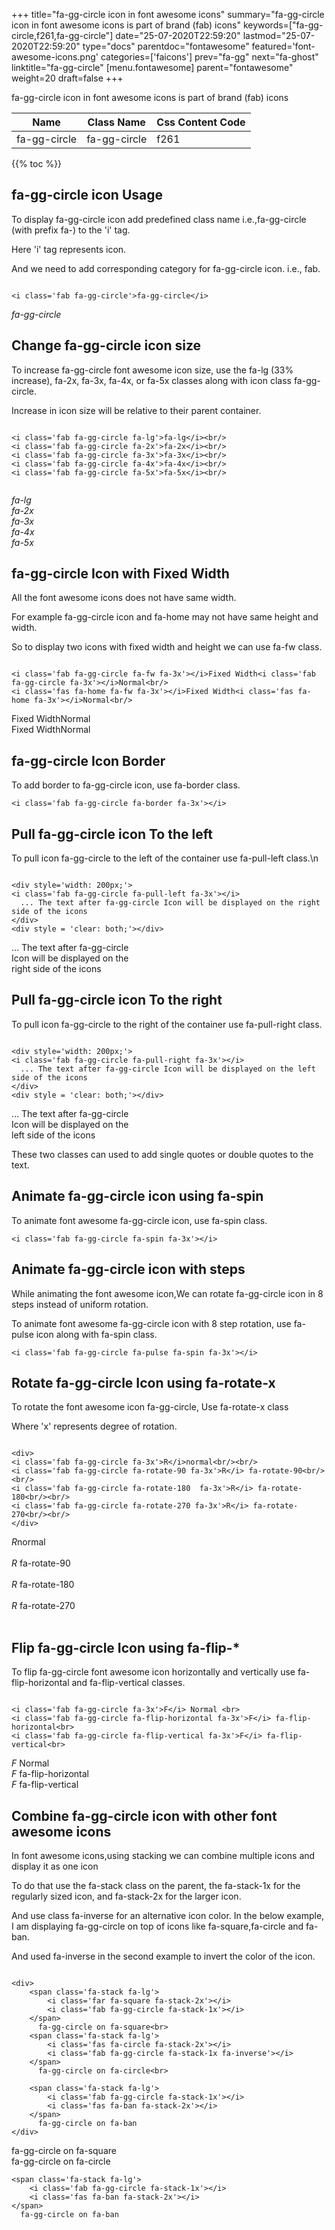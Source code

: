 +++
title="fa-gg-circle icon in font awesome icons"
summary="fa-gg-circle icon in font awesome icons is part of brand (fab) icons"
keywords=["fa-gg-circle,f261,fa-gg-circle"]
date="25-07-2020T22:59:20"
lastmod="25-07-2020T22:59:20"
type="docs"
parentdoc="fontawesome"
featured='font-awesome-icons.png'
categories=['faicons']
prev="fa-gg"
next="fa-ghost"
linktitle="fa-gg-circle"
[menu.fontawesome]
parent="fontawesome"
weight=20
draft=false
+++


fa-gg-circle icon in font awesome icons is part of brand (fab) icons

<div class='table-responsive'><table class='table'><thead><tr><th>Name</th><th>Class Name</th><th>Css Content Code</th></tr></thead><tbody><tr><td>fa-gg-circle</td><td>fa-gg-circle</td><td>f261</td></tr></tbody></table></div>


{{% toc %}}


## fa-gg-circle icon Usage

To display fa-gg-circle icon add predefined class name i.e.,fa-gg-circle (with prefix fa-) to the 'i' tag.

Here 'i' tag represents icon.

And we need to add corresponding category for fa-gg-circle icon. i.e., fab.


```

<i class='fab fa-gg-circle'>fa-gg-circle</i>
```

<i class='fab fa-gg-circle'>fa-gg-circle</i>




## Change fa-gg-circle icon size
To increase fa-gg-circle font awesome icon size, use the fa-lg (33% increase), fa-2x, fa-3x, fa-4x, or fa-5x classes along with icon class fa-gg-circle.

Increase in icon size will be relative to their parent container. 

```

<i class='fab fa-gg-circle fa-lg'>fa-lg</i><br/>
<i class='fab fa-gg-circle fa-2x'>fa-2x</i><br/>
<i class='fab fa-gg-circle fa-3x'>fa-3x</i><br/>
<i class='fab fa-gg-circle fa-4x'>fa-4x</i><br/>
<i class='fab fa-gg-circle fa-5x'>fa-5x</i><br/>
            
```

<i class='fab fa-gg-circle fa-lg'>fa-lg</i><br/>
<i class='fab fa-gg-circle fa-2x'>fa-2x</i><br/>
<i class='fab fa-gg-circle fa-3x'>fa-3x</i><br/>
<i class='fab fa-gg-circle fa-4x'>fa-4x</i><br/>
<i class='fab fa-gg-circle fa-5x'>fa-5x</i><br/>
            



## fa-gg-circle Icon with Fixed Width 

All the font awesome icons does not have same width.

For example fa-gg-circle icon and fa-home may not have same height and width.

So to display two icons with fixed width and height we can use fa-fw class.


```

<i class='fab fa-gg-circle fa-fw fa-3x'></i>Fixed Width<i class='fab fa-gg-circle fa-3x'></i>Normal<br/>
<i class='fas fa-home fa-fw fa-3x'></i>Fixed Width<i class='fas fa-home fa-3x'></i>Normal<br/>
```

<i class='fab fa-gg-circle fa-fw fa-3x'></i>Fixed Width<i class='fab fa-gg-circle fa-3x'></i>Normal<br/>
<i class='fas fa-home fa-fw fa-3x'></i>Fixed Width<i class='fas fa-home fa-3x'></i>Normal<br/>



## fa-gg-circle Icon Border 

To add border to fa-gg-circle icon, use fa-border class.


```
<i class='fab fa-gg-circle fa-border fa-3x'></i>

```
<i class='fab fa-gg-circle fa-border fa-3x'></i>





## Pull fa-gg-circle icon To the left

To pull icon fa-gg-circle to the left of the container use fa-pull-left class.\n

```

<div style='width: 200px;'>
<i class='fab fa-gg-circle fa-pull-left fa-3x'></i>
  ... The text after fa-gg-circle Icon will be displayed on the right side of the icons
</div>
<div style = 'clear: both;'></div>
```

<div style='width: 200px;'>
<i class='fab fa-gg-circle fa-pull-left fa-3x'></i>
  ... The text after fa-gg-circle Icon will be displayed on the right side of the icons
</div>
<div style = 'clear: both;'></div>




## Pull fa-gg-circle icon To the right
To pull icon fa-gg-circle to the right of the container use fa-pull-right class.

```

<div style='width: 200px;'>
<i class='fab fa-gg-circle fa-pull-right fa-3x'></i>
  ... The text after fa-gg-circle Icon will be displayed on the left side of the icons
</div>
<div style = 'clear: both;'></div>
```

<div style='width: 200px;'>
<i class='fab fa-gg-circle fa-pull-right fa-3x'></i>
  ... The text after fa-gg-circle Icon will be displayed on the left side of the icons
</div>
<div style = 'clear: both;'></div>

These two classes can used to add single quotes or double quotes to the text.


## Animate fa-gg-circle icon using fa-spin
To animate font awesome fa-gg-circle icon, use fa-spin class.

```
<i class='fab fa-gg-circle fa-spin fa-3x'></i>
```
<i class='fab fa-gg-circle fa-spin fa-3x'></i>




## Animate fa-gg-circle icon with steps
While animating the font awesome icon,We can rotate fa-gg-circle icon in 8 steps instead of uniform rotation.

To animate font awesome fa-gg-circle icon with 8 step rotation, use fa-pulse icon along with fa-spin class.


```
<i class='fab fa-gg-circle fa-pulse fa-spin fa-3x'></i>

```
<i class='fab fa-gg-circle fa-pulse fa-spin fa-3x'></i>





## Rotate fa-gg-circle Icon using fa-rotate-x
To rotate the font awesome icon fa-gg-circle, Use fa-rotate-x class

Where 'x' represents degree of rotation.


```

<div>
<i class='fab fa-gg-circle fa-3x'>R</i>normal<br/><br/>
<i class='fab fa-gg-circle fa-rotate-90 fa-3x'>R</i> fa-rotate-90<br/><br/> 
<i class='fab fa-gg-circle fa-rotate-180  fa-3x'>R</i> fa-rotate-180<br/><br/> 
<i class='fab fa-gg-circle fa-rotate-270 fa-3x'>R</i> fa-rotate-270<br/><br/>
</div>
```

<div>
<i class='fab fa-gg-circle fa-3x'>R</i>normal<br/><br/>
<i class='fab fa-gg-circle fa-rotate-90 fa-3x'>R</i> fa-rotate-90<br/><br/> 
<i class='fab fa-gg-circle fa-rotate-180  fa-3x'>R</i> fa-rotate-180<br/><br/> 
<i class='fab fa-gg-circle fa-rotate-270 fa-3x'>R</i> fa-rotate-270<br/><br/>
</div>




## Flip fa-gg-circle Icon using fa-flip-*
To flip fa-gg-circle font awesome icon horizontally and vertically use fa-flip-horizontal and fa-flip-vertical classes. 

```

<i class='fab fa-gg-circle fa-3x'>F</i> Normal <br>
<i class='fab fa-gg-circle fa-flip-horizontal fa-3x'>F</i> fa-flip-horizontal<br>
<i class='fab fa-gg-circle fa-flip-vertical fa-3x'>F</i> fa-flip-vertical<br>
```

<i class='fab fa-gg-circle fa-3x'>F</i> Normal <br>
<i class='fab fa-gg-circle fa-flip-horizontal fa-3x'>F</i> fa-flip-horizontal<br>
<i class='fab fa-gg-circle fa-flip-vertical fa-3x'>F</i> fa-flip-vertical<br>




## Combine fa-gg-circle icon with other font awesome icons
In font awesome icons,using stacking we can combine multiple icons and display it as one icon 

To do that use the fa-stack class on the parent, the fa-stack-1x for the regularly sized icon, and fa-stack-2x for the larger icon.

And use class fa-inverse for an alternative icon color. 
In the below example, I am displaying fa-gg-circle on top of icons like fa-square,fa-circle and fa-ban.

And used fa-inverse in the second example to invert the color of the icon.

```

<div>
    <span class='fa-stack fa-lg'>
        <i class='far fa-square fa-stack-2x'></i>
        <i class='fab fa-gg-circle fa-stack-1x'></i>
    </span>
      fa-gg-circle on fa-square<br>
    <span class='fa-stack fa-lg'>
        <i class='fas fa-circle fa-stack-2x'></i>
        <i class='fab fa-gg-circle fa-stack-1x fa-inverse'></i>
    </span>
      fa-gg-circle on fa-circle<br>

    <span class='fa-stack fa-lg'>
        <i class='fab fa-gg-circle fa-stack-1x'></i>
        <i class='fas fa-ban fa-stack-2x'></i>
    </span>
      fa-gg-circle on fa-ban
</div>
```

<div>
    <span class='fa-stack fa-lg'>
        <i class='far fa-square fa-stack-2x'></i>
        <i class='fab fa-gg-circle fa-stack-1x'></i>
    </span>
      fa-gg-circle on fa-square<br>
    <span class='fa-stack fa-lg'>
        <i class='fas fa-circle fa-stack-2x'></i>
        <i class='fab fa-gg-circle fa-stack-1x fa-inverse'></i>
    </span>
      fa-gg-circle on fa-circle<br>

    <span class='fa-stack fa-lg'>
        <i class='fab fa-gg-circle fa-stack-1x'></i>
        <i class='fas fa-ban fa-stack-2x'></i>
    </span>
      fa-gg-circle on fa-ban
</div>






